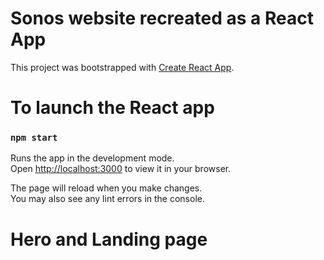 # Sonos website recreated as a React App  

This project was bootstrapped with [Create React App](https://github.com/facebook/create-react-app).

# To launch the React app

### `npm start`

Runs the app in the development mode.\
Open [http://localhost:3000](http://localhost:3000) to view it in your browser.

The page will reload when you make changes.\
You may also see any lint errors in the console.

# Hero and Landing page


